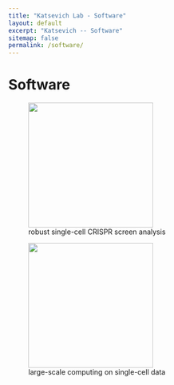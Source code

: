 ```yaml
---
title: "Katsevich Lab - Software"
layout: default
excerpt: "Katsevich -- Software"
sitemap: false
permalink: /software/
---
```


# Software

<figure>
<a href="https://katsevich-lab.github.io/sceptre/">
    <img src="{{ site.url }}{{ site.baseurl }}/images/sceptre-hex.png" style="width: 250px">
</a>  
<figcaption>robust single-cell CRISPR screen analysis</figcaption>
</figure>
<figure>
<a href="https://timothy-barry.github.io/ondisc/">
    <img src="{{ site.url }}{{ site.baseurl }}/images/ondisc-hex.png" style="width: 250px">
</a>  
<figcaption>large-scale computing on single-cell data</figcaption>
</figure>